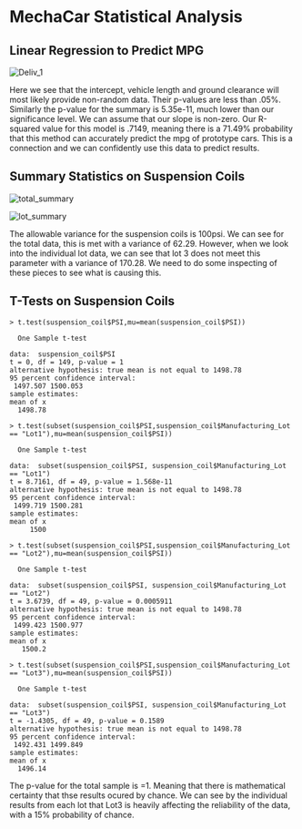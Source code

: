 # MechaCar Statistical Analysis

## Linear Regression to Predict MPG

![Deliv_1](https://user-images.githubusercontent.com/108296899/198038458-7c396eba-4071-4d3e-9921-94a14c1961d9.png)

Here we see that the intercept, vehicle length and ground clearance will most likely provide non-random data. Their p-values are less than .05%. Similarly the p-value for the summary is 5.35e-11, much lower than our significance level. We can assume that our slope is non-zero. Our R-squared value for this model is .7149, meaning there is a 71.49% probability that this method can accurately predict the mpg of prototype cars. This is a connection and we can confidently use this data to predict results.


## Summary Statistics on Suspension Coils

![total_summary](https://user-images.githubusercontent.com/108296899/198046340-f4a961b7-b010-414f-a4fc-52d42ee1053b.png)

![lot_summary](https://user-images.githubusercontent.com/108296899/198046357-1baae0e4-d008-49a8-96ff-dbb0ad8b36ab.png)

The allowable variance for the suspension coils is 100psi. We can see for the total data, this is met with a variance of 62.29. However, when we look into the individual lot data, we can see that lot 3 does not meet this parameter with a variance of 170.28. We need to do some inspecting of these pieces to see what is causing this.

## T-Tests on Suspension Coils

    > t.test(suspension_coil$PSI,mu=mean(suspension_coil$PSI))

      One Sample t-test

    data:  suspension_coil$PSI
    t = 0, df = 149, p-value = 1
    alternative hypothesis: true mean is not equal to 1498.78
    95 percent confidence interval:
     1497.507 1500.053
    sample estimates:
    mean of x 
      1498.78

    > t.test(subset(suspension_coil$PSI,suspension_coil$Manufacturing_Lot == "Lot1"),mu=mean(suspension_coil$PSI))

      One Sample t-test

    data:  subset(suspension_coil$PSI, suspension_coil$Manufacturing_Lot == "Lot1")
    t = 8.7161, df = 49, p-value = 1.568e-11
    alternative hypothesis: true mean is not equal to 1498.78
    95 percent confidence interval:
     1499.719 1500.281
    sample estimates:
    mean of x 
         1500 

    > t.test(subset(suspension_coil$PSI,suspension_coil$Manufacturing_Lot == "Lot2"),mu=mean(suspension_coil$PSI))

      One Sample t-test

    data:  subset(suspension_coil$PSI, suspension_coil$Manufacturing_Lot == "Lot2")
    t = 3.6739, df = 49, p-value = 0.0005911
    alternative hypothesis: true mean is not equal to 1498.78
    95 percent confidence interval:
     1499.423 1500.977
    sample estimates:
    mean of x 
       1500.2 

    > t.test(subset(suspension_coil$PSI,suspension_coil$Manufacturing_Lot == "Lot3"),mu=mean(suspension_coil$PSI))

      One Sample t-test

    data:  subset(suspension_coil$PSI, suspension_coil$Manufacturing_Lot == "Lot3")
    t = -1.4305, df = 49, p-value = 0.1589
    alternative hypothesis: true mean is not equal to 1498.78
    95 percent confidence interval:
     1492.431 1499.849
    sample estimates:
    mean of x 
      1496.14

The p-value for the total sample is =1. Meaning that there is mathematical certainty that thse results ocured by chance.  We can see by the individual results from each lot that Lot3 is heavily affecting the reliability of the data, with a 15% probability of chance.
